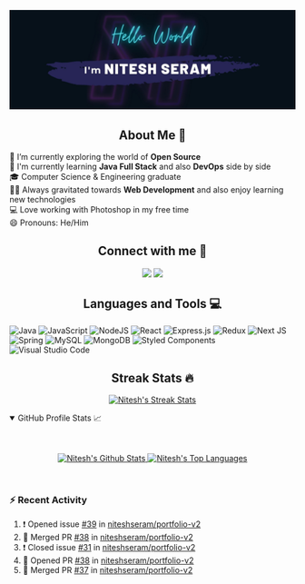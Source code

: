 ![](https://github.com/niteshseram/niteshseram/blob/main/banner.jpg)
<h2 align="center">About Me 🚀</h2>
<p>
🔭 I’m currently exploring the world of <strong>Open Source</strong> <br/>
🌱 I'm currently learning <strong>Java Full Stack</strong> and also <strong>DevOps</strong> side by side <br/>
🎓 Computer Science & Engineering graduate <br/>
👨‍💻 Always gravitated towards <strong>Web Development</strong> and also enjoy learning new technologies <br/>
💻 Love working with Photoshop in my free time <br />
😄 Pronouns: He/Him <br/>
</p>

<h2 align="center">Connect with me 🤝</h2>
<p align ="center">
<a href="https://linkedin.com/in/niteshseram"><img src="https://img.shields.io/badge/Linkedin-niteshseram-blue?logo=linkedin&style=for-the-badge"></a>
<a href="https://twitter.com/niteshseram"><img src="https://img.shields.io/badge/TWITTER-niteshseram-blue?logo=twitter&style=for-the-badge"></a>
<h2 align="center">
Languages and Tools 💻
</h2>
<p>
<img alt="Java" src="https://img.shields.io/badge/java-%23ED8B00.svg?style=for-the-badge&logo=java&logoColor=white"/>
<img alt="JavaScript" src="https://img.shields.io/badge/javascript-%23323330.svg?style=for-the-badge&logo=javascript&logoColor=%23F7DF1E"/>
<img alt="NodeJS" src="https://img.shields.io/badge/node.js-%2343853D.svg?style=for-the-badge&logo=node-dot-js&logoColor=white"/>
<img alt="React" src="https://img.shields.io/badge/react-%2320232a.svg?style=for-the-badge&logo=react&logoColor=%2361DAFB"/>
<img alt="Express.js" src="https://img.shields.io/badge/express.js-%23404d59.svg?style=for-the-badge&logo=express&logoColor=%2361DAFB"/>
<img alt="Redux" src="https://img.shields.io/badge/redux-%23593d88.svg?style=for-the-badge&logo=redux&logoColor=white"/>
<img alt="Next JS" src="https://img.shields.io/badge/nextjs-%23000000.svg?style=for-the-badge&logo=next.js&logoColor=white"/>
<img alt="Spring" src="https://img.shields.io/badge/spring-%236DB33F.svg?style=for-the-badge&logo=spring&logoColor=white"/>
<img alt="MySQL" src="https://img.shields.io/badge/mysql-%2300f.svg?style=for-the-badge&logo=mysql&logoColor=white"/>
<img alt="MongoDB" src ="https://img.shields.io/badge/MongoDB-%234ea94b.svg?style=for-the-badge&logo=mongodb&logoColor=white"/>
<img alt="Styled Components" src="https://img.shields.io/badge/styled--components-DB7093?style=for-the-badge&logo=styled-components&logoColor=white"/>
<img alt="Visual Studio Code" src="https://img.shields.io/badge/VisualStudioCode-0078d7.svg?style=for-the-badge&logo=visual-studio-code&logoColor=white"/>
</p>
<h2 align="center">
Streak Stats 🔥
 </h2>
<p align="center">
  <a href="https://github.com/niteshseram">
    <img src="https://github-readme-streak-stats.herokuapp.com?user=niteshseram&theme=shades-of-purple" alt="Nitesh's Streak Stats" />
  </a>
</p>

<!-- https://github.com/anuraghazra/github-readme-stats -->
<details open="">
  <summary>
      GitHub Profile Stats <g-emoji class="g-emoji" alias="chart_with_upwards_trend" fallback-src="https://github.githubassets.com/images/icons/emoji/unicode/1f4c8.png">📈</g-emoji>
  </summary
   <br>
   <br>
   <br>
   <p align="center">
    <a href="https://github.com/anuraghazra/github-readme-stats">
      <img alt="Nitesh's Github Stats" src="https://github-readme-stats.vercel.app/api?username=niteshseram&theme=shades-of-purple&show_icons=true&hide_border=true" alt="Nitesh's github stats" height="192px"/>
    </a>
    <a href="https://github.com/anuraghazra/github-readme-stats">
      <img alt="Nitesh's Top Languages" src="https://denvercoder1-github-readme-stats.vercel.app/api/top-langs/?username=niteshseram&langs_count=8&layout=compact&theme=shades-of-purple&hide_border=true" height="192px"/>
    </a>
   <p>
<br/>
</details>
 
### :zap: Recent Activity

<!--START_SECTION:activity-->
1. ❗️ Opened issue [#39](https://github.com/niteshseram/portfolio-v2/issues/39) in [niteshseram/portfolio-v2](https://github.com/niteshseram/portfolio-v2)
2. 🎉 Merged PR [#38](https://github.com/niteshseram/portfolio-v2/pull/38) in [niteshseram/portfolio-v2](https://github.com/niteshseram/portfolio-v2)
3. ❗️ Closed issue [#31](https://github.com/niteshseram/portfolio-v2/issues/31) in [niteshseram/portfolio-v2](https://github.com/niteshseram/portfolio-v2)
4. 💪 Opened PR [#38](https://github.com/niteshseram/portfolio-v2/pull/38) in [niteshseram/portfolio-v2](https://github.com/niteshseram/portfolio-v2)
5. 🎉 Merged PR [#37](https://github.com/niteshseram/portfolio-v2/pull/37) in [niteshseram/portfolio-v2](https://github.com/niteshseram/portfolio-v2)
<!--END_SECTION:activity-->




